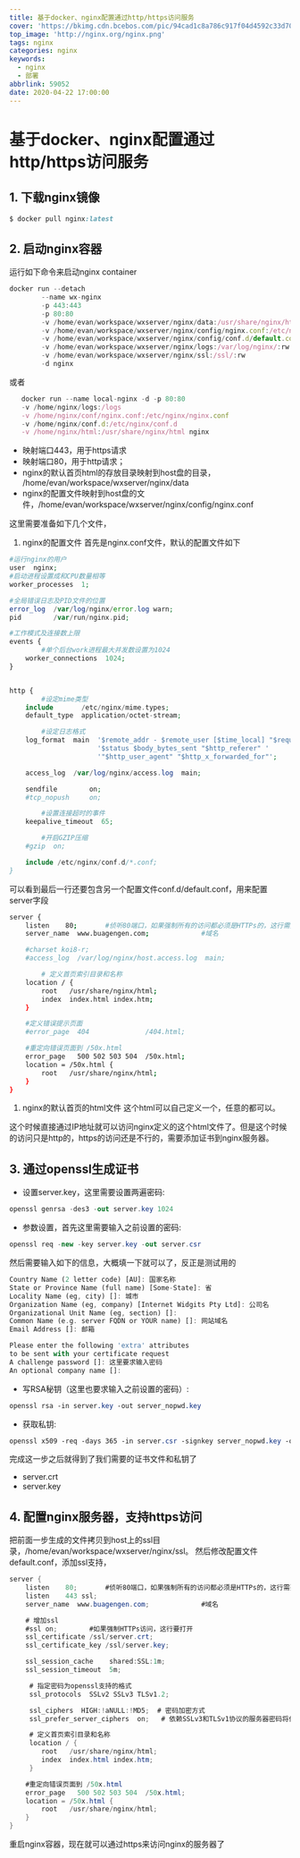 ```yaml
---
title: 基于docker、nginx配置通过http/https访问服务
cover: 'https://bkimg.cdn.bcebos.com/pic/94cad1c8a786c917f04d4592c33d70cf3ac757ca'
top_image: 'http://nginx.org/nginx.png'
tags: nginx
categories: nginx
keywords:
  - nginx
  - 部署
abbrlink: 59052
date: 2020-04-22 17:00:00
---
```

# 基于docker、nginx配置通过http/https访问服务

## 1. 下载nginx镜像



```ruby
$ docker pull nginx:latest
```

## 2. 启动nginx容器

运行如下命令来启动nginx container



```jsx
docker run --detach 
        --name wx-nginx 
        -p 443:443
        -p 80:80 
        -v /home/evan/workspace/wxserver/nginx/data:/usr/share/nginx/html:rw
        -v /home/evan/workspace/wxserver/nginx/config/nginx.conf:/etc/nginx/nginx.conf/:rw
        -v /home/evan/workspace/wxserver/nginx/config/conf.d/default.conf:/etc/nginx/conf.d/default.conf:rw
        -v /home/evan/workspace/wxserver/nginx/logs:/var/log/nginx/:rw
        -v /home/evan/workspace/wxserver/nginx/ssl:/ssl/:rw
        -d nginx
```
或者

```jsx
   docker run --name local-nginx -d -p 80:80  
   -v /home/nginx/logs:/logs  
   -v /home/nginx/conf/nginx.conf:/etc/nginx/nginx.conf  
   -v /home/nginx/conf.d:/etc/nginx/conf.d  
   -v /home/nginx/html:/usr/share/nginx/html nginx
```

- 映射端口443，用于https请求
- 映射端口80，用于http请求；
- nginx的默认首页html的存放目录映射到host盘的目录， /home/evan/workspace/wxserver/nginx/data
- nginx的配置文件映射到host盘的文件，/home/evan/workspace/wxserver/nginx/config/nginx.conf

这里需要准备如下几个文件，

1. nginx的配置文件
   首先是nginx.conf文件，默认的配置文件如下



```php
#运行nginx的用户
user  nginx;
#启动进程设置成和CPU数量相等
worker_processes  1;

#全局错误日志及PID文件的位置
error_log  /var/log/nginx/error.log warn;
pid        /var/run/nginx.pid;

#工作模式及连接数上限
events {
        #单个后台work进程最大并发数设置为1024
    worker_connections  1024;
}


http {
        #设定mime类型
    include       /etc/nginx/mime.types;
    default_type  application/octet-stream;

        #设定日志格式
    log_format  main  '$remote_addr - $remote_user [$time_local] "$request" '
                      '$status $body_bytes_sent "$http_referer" '
                      '"$http_user_agent" "$http_x_forwarded_for"';

    access_log  /var/log/nginx/access.log  main;

    sendfile        on;
    #tcp_nopush     on;

        #设置连接超时的事件
    keepalive_timeout  65;

        #开启GZIP压缩
    #gzip  on;

    include /etc/nginx/conf.d/*.conf;
}
```

可以看到最后一行还要包含另一个配置文件conf.d/default.conf，用来配置server字段



```bash
server {
    listen    80;       #侦听80端口，如果强制所有的访问都必须是HTTPs的，这行需要注销掉
    server_name  www.buagengen.com;             #域名

    #charset koi8-r;
    #access_log  /var/log/nginx/host.access.log  main;

        # 定义首页索引目录和名称
    location / {
        root   /usr/share/nginx/html;
        index  index.html index.htm;
    }

    #定义错误提示页面
    #error_page  404              /404.html;

    #重定向错误页面到 /50x.html
    error_page   500 502 503 504  /50x.html;
    location = /50x.html {
        root   /usr/share/nginx/html;
    }
}
```

1. nginx的默认首页的html文件
   这个html可以自己定义一个，任意的都可以。

这个时候直接通过IP地址就可以访问nginx定义的这个html文件了。但是这个时候的访问只是http的，https的访问还是不行的，需要添加证书到nginx服务器。

## 3. 通过openssl生成证书

- 设置server.key，这里需要设置两遍密码:



```csharp
openssl genrsa -des3 -out server.key 1024 
```

- 参数设置，首先这里需要输入之前设置的密码:



```csharp
openssl req -new -key server.key -out server.csr
```

然后需要输入如下的信息，大概填一下就可以了，反正是测试用的



```dart
Country Name (2 letter code) [AU]: 国家名称
State or Province Name (full name) [Some-State]: 省
Locality Name (eg, city) []: 城市
Organization Name (eg, company) [Internet Widgits Pty Ltd]: 公司名
Organizational Unit Name (eg, section) []: 
Common Name (e.g. server FQDN or YOUR name) []: 网站域名
Email Address []: 邮箱

Please enter the following 'extra' attributes
to be sent with your certificate request
A challenge password []: 这里要求输入密码
An optional company name []:
```

- 写RSA秘钥（这里也要求输入之前设置的密码）:



```css
openssl rsa -in server.key -out server_nopwd.key
```

- 获取私钥:



```css
openssl x509 -req -days 365 -in server.csr -signkey server_nopwd.key -out server.crt
```

完成这一步之后就得到了我们需要的证书文件和私钥了

- server.crt
- server.key

## 4. 配置nginx服务器，支持https访问

把前面一步生成的文件拷贝到host上的ssl目录，/home/evan/workspace/wxserver/nginx/ssl。
然后修改配置文件default.conf，添加ssl支持，



```csharp
server {
    listen    80;       #侦听80端口，如果强制所有的访问都必须是HTTPs的，这行需要注销掉
    listen    443 ssl;
    server_name  www.buagengen.com;             #域名

    # 增加ssl
    #ssl on;        #如果强制HTTPs访问，这行要打开
    ssl_certificate /ssl/server.crt;
    ssl_certificate_key /ssl/server.key;

    ssl_session_cache    shared:SSL:1m;
    ssl_session_timeout  5m;

     # 指定密码为openssl支持的格式
     ssl_protocols  SSLv2 SSLv3 TLSv1.2;

     ssl_ciphers  HIGH:!aNULL:!MD5;  # 密码加密方式
     ssl_prefer_server_ciphers  on;   # 依赖SSLv3和TLSv1协议的服务器密码将优先于客户端密码

     # 定义首页索引目录和名称
     location / {
        root   /usr/share/nginx/html;
        index  index.html index.htm;
     }

    #重定向错误页面到 /50x.html
    error_page   500 502 503 504  /50x.html;
    location = /50x.html {
        root   /usr/share/nginx/html;
    }
}
```

重启nginx容器，现在就可以通过https来访问nginx的服务器了
